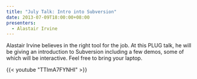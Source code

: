 ```yaml
---
title: "July Talk: Intro into Subversion"
date: 2013-07-09T18:00:00+08:00
presenters:
  - Alastair Irvine
---
```


Alastair Irvine believes in the right tool for the job. At this PLUG
talk, he will be giving an introduction to Subversion including a few
demos, some of which will be interactive. Feel free to bring your
laptop.
<!--more-->

{{< youtube "TTImA7FYNHI" >}}
